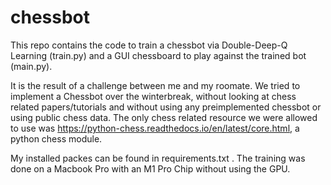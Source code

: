 # chessbot

This repo contains the code to train a chessbot via Double-Deep-Q Learning (train.py) and a GUI chessboard to play against the trained bot (main.py). 

It is the result of a challenge between me and my roomate. We tried to implement a Chessbot over the winterbreak, without looking at chess related papers/tutorials and without using any preimplemented chessbot or using public chess data. The only chess related resource we were allowed to use was https://python-chess.readthedocs.io/en/latest/core.html, a python chess module. 

My installed packes can be found in requirements.txt . The training was done on a Macbook Pro with an M1 Pro Chip without using the GPU. 
